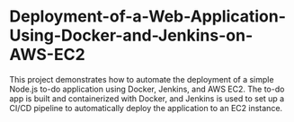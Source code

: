 # Deployment-of-a-Web-Application-Using-Docker-and-Jenkins-on-AWS-EC2
This project demonstrates how to automate the deployment of a simple Node.js to-do application using Docker, Jenkins, and AWS EC2. The to-do app is built and containerized with Docker, and Jenkins is used to set up a CI/CD pipeline to automatically deploy the application to an EC2 instance.
